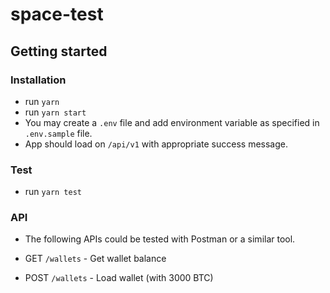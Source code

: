 # space-test

## Getting started

### Installation

- run `yarn`
- run `yarn start`
- You may create a `.env` file and add environment variable as specified in `.env.sample` file.
- App should load on `/api/v1` with appropriate success message.

### Test

- run `yarn test`

### API

- The following APIs could be tested with Postman or a similar tool.

- GET `/wallets` - Get wallet balance
- POST `/wallets` - Load wallet (with 3000 BTC)

